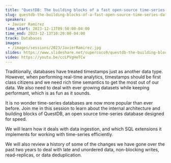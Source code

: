 ```yaml
---
title: "QuestDB: The building blocks of a fast open-source time-series database"
slug: questdb-the-building-blocks-of-a-fast-open-source-time-series-database
speakers:
 - Javier Ramirez
time_start: 2023-12-13T09:50:00-04:00
time_end: 2023-12-13T10:20:00-04:00
track: Databases
images:
 - /images/sessions/2023/JavierRamirez.jpg
slides: https://www.slideshare.net/supercoco9/questdb-the-building-blocks-of-a-fast-opensource-timeseries-database
video: https://youtu.be/ccLPVgHeTCw
---
```


Traditionally, databases have treated timestamps just as another data type. However, when performing real-time analytics, timestamps should be first class citizens and we need rich time semantics to get the most out of our data. We also need to deal with ever growing datasets while keeping performant, which is as fun as it sounds.
 
It is no wonder time-series databases are now more popular than ever before. Join me in this session to learn about the internal architecture and building blocks of QuestDB, an open source time-series database designed for speed. 
 
We will learn how it deals with data ingestion, and which SQL extensions it implements for working with time-series efficiently.
 
We will also review a history of some of the changes we have gone over the past two years to deal with late and unordered data, non-blocking writes, read-replicas, or data deduplication.